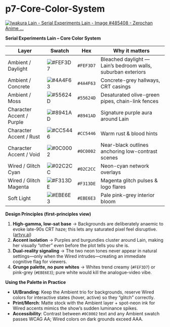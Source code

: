 # p7-Core-Color-System

[![Iwakura Lain - Serial Experiments Lain - Image #485408 - Zerochan Anime ...](https://tse2.mm.bing.net/th?id=OIP.tLR0SOEf0EYYP0Bd-4TtwQHaFU\&pid=Api)](https://www.zerochan.net/485408)

**Serial Experiments Lain – Core Color System**

| Layer                      | Swatch | Hex | Why it matters |
|----------------------------|--------|-----|----------------|
| Ambient / Daylight         | <img valign="middle" alt="#FEF3D7" src="https://readme-swatches.vercel.app/FEF3D7?size=20" /> | `#FEF3D7` | Bleached daylight — Lain’s bedroom walls, suburban exteriors |
| Ambient / Concrete         | <img valign="middle" alt="#4A4F63" src="https://readme-swatches.vercel.app/4A4F63?size=20" /> | `#4A4F63` | Concrete-grey hallways, CRT casings |
| Ambient / Moss             | <img valign="middle" alt="#55624D" src="https://readme-swatches.vercel.app/55624D?size=20" /> | `#55624D` | Desaturated olive-green pipes, chain-link fences |
| Character Accent / Purple  | <img valign="middle" alt="#8941AD" src="https://readme-swatches.vercel.app/8941AD?size=20" /> | `#8941AD` | Signature purple aura around Lain |
| Character Accent / Rust    | <img valign="middle" alt="#CC5446" src="https://readme-swatches.vercel.app/CC5446?size=20" /> | `#CC5446` | Warm rust & blood hints |
| Character Accent / Void    | <img valign="middle" alt="#0C0002" src="https://readme-swatches.vercel.app/0C0002?size=20" /> | `#0C0002` | Near-black outlines anchoring low-contrast scenes |
| Wired / Glitch Cyan        | <img valign="middle" alt="#02C2CC" src="https://readme-swatches.vercel.app/02C2CC?size=20" /> | `#02C2CC` | Neon-cyan network overlays |
| Wired / Glitch Magenta     | <img valign="middle" alt="#F313DE" src="https://readme-swatches.vercel.app/F313DE?size=20" /> | `#F313DE` | Magenta glitch pulses & logo flares |
| Soft Light                 | <img valign="middle" alt="#EBE6E3" src="https://readme-swatches.vercel.app/EBE6E3?size=20" /> | `#EBE6E3` | Pale pink-grey interior bloom |


**Design Principles (first-principles view)**

1. **High-gamma, low-sat base** → Backgrounds are deliberately anaemic to evoke late-90s CRT haze; this lets any saturated pixel feel disruptive. ([artvy.ai][3])
2. **Accent isolation** → Purples and burgundies cluster around Lain, making her visually “other” even before the plot tells you she is.
3. **Dual-reality signaling** → The two neon tones never appear in natural settings—only when the Wired intrudes—creating an immediate cognitive flag for viewers.
4. **Grunge palette, no pure whites** → Whites trend creamy (`#FEF3D7`) or pink-grey (`#EBE6E3`); pure white would kill the analogue-video vibe.

**Using the Palette in Practice**

* **UI/Branding**: Keep the Ambient trio for backgrounds, reserve Wired colors for interactive states (hover, active) so they “glitch” correctly.
* **Print/Merch**: Matte stock with the Ambient layer + spot-neon ink for Wired accents mimics the show’s sudden luminance spikes.
* **Accessibility**: Contrast between `#0C0002` text and any Ambient swatch passes WCAG AA; Wired colors on dark grounds exceed AAA.

[1]: https://www.colourlovers.com/palette/4574359/lain?utm_source=chatgpt.com "Palette / lain - COLOURlovers"
[2]: https://www.color-hex.com/color-palette/1022265?utm_source=chatgpt.com "serial experiments liz Color Palette"
[3]: https://www.artvy.ai/ai-art-style/serial-experiments-lain?utm_source=chatgpt.com "Serial Experiments Lain AI Art Style - Cyberpunk Aesthetics"
